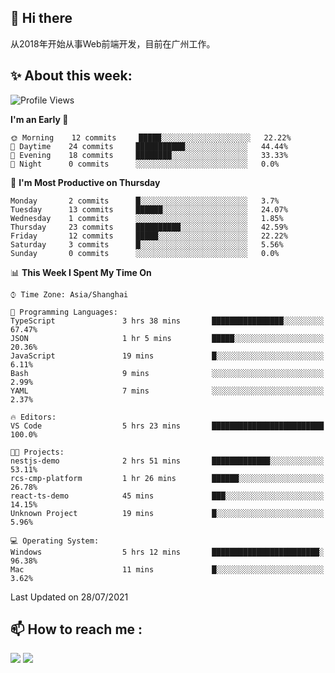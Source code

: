 ## 👋 Hi there

从2018年开始从事Web前端开发，目前在广州工作。

<!--![](https://github-readme-stats.vercel.app/api?username=fxpixels&theme=graywhite&hide_border=true)
![](https://github-readme-stats.vercel.app/api/top-langs/?username=fxpixels&hide_border=true&layout=compact)
-->
<!--
<img src="https://github-readme-stats.vercel.app/api?username=fxpixels&theme=graywhite&hide_border=true" width="500" alt=""/>
<img src="https://github-readme-stats.vercel.app/api/top-langs/?username=fxpixels&hide_border=true&layout=compact" width="300" alt=""/>
-->
## ✨ About this week:
<!--START_SECTION:waka-->
![Profile Views](http://img.shields.io/badge/Profile%20Views-0-blue)

**I'm an Early 🐤** 

```text
🌞 Morning    12 commits     █████░░░░░░░░░░░░░░░░░░░░   22.22% 
🌆 Daytime    24 commits     ███████████░░░░░░░░░░░░░░   44.44% 
🌃 Evening    18 commits     ████████░░░░░░░░░░░░░░░░░   33.33% 
🌙 Night      0 commits      ░░░░░░░░░░░░░░░░░░░░░░░░░   0.0%

```
📅 **I'm Most Productive on Thursday** 

```text
Monday       2 commits      █░░░░░░░░░░░░░░░░░░░░░░░░   3.7% 
Tuesday      13 commits     ██████░░░░░░░░░░░░░░░░░░░   24.07% 
Wednesday    1 commits      ░░░░░░░░░░░░░░░░░░░░░░░░░   1.85% 
Thursday     23 commits     ██████████░░░░░░░░░░░░░░░   42.59% 
Friday       12 commits     █████░░░░░░░░░░░░░░░░░░░░   22.22% 
Saturday     3 commits      █░░░░░░░░░░░░░░░░░░░░░░░░   5.56% 
Sunday       0 commits      ░░░░░░░░░░░░░░░░░░░░░░░░░   0.0%

```


📊 **This Week I Spent My Time On** 

```text
⌚︎ Time Zone: Asia/Shanghai

💬 Programming Languages: 
TypeScript               3 hrs 38 mins       ████████████████░░░░░░░░░   67.47% 
JSON                     1 hr 5 mins         █████░░░░░░░░░░░░░░░░░░░░   20.36% 
JavaScript               19 mins             █░░░░░░░░░░░░░░░░░░░░░░░░   6.11% 
Bash                     9 mins              ░░░░░░░░░░░░░░░░░░░░░░░░░   2.99% 
YAML                     7 mins              ░░░░░░░░░░░░░░░░░░░░░░░░░   2.37%

🔥 Editors: 
VS Code                  5 hrs 23 mins       █████████████████████████   100.0%

🐱‍💻 Projects: 
nestjs-demo              2 hrs 51 mins       █████████████░░░░░░░░░░░░   53.11% 
rcs-cmp-platform         1 hr 26 mins        ██████░░░░░░░░░░░░░░░░░░░   26.78% 
react-ts-demo            45 mins             ███░░░░░░░░░░░░░░░░░░░░░░   14.15% 
Unknown Project          19 mins             █░░░░░░░░░░░░░░░░░░░░░░░░   5.96%

💻 Operating System: 
Windows                  5 hrs 12 mins       ████████████████████████░   96.38% 
Mac                      11 mins             █░░░░░░░░░░░░░░░░░░░░░░░░   3.62%

```


 Last Updated on 28/07/2021
<!--END_SECTION:waka-->

## :mailbox: How to reach me : 

[<img src="https://img.icons8.com/bubbles/50/000000/gmail.png"/>](mailto:iampcfox@gmail.com)
[<img target="_blank" src="https://img.icons8.com/bubbles/50/000000/github.png">](https://github.com/FxPixels)



<!-- ![Visitor Badge](https://visitor-badge.laobi.icu/badge?page_id=fxpixels) -->

<!--
**FxPixels/FxPixels** is a ✨ _special_ ✨ repository because its `README.md` (this file) appears on your GitHub profile.

Here are some ideas to get you started:

- 🔭 I’m currently working on ...
- 🌱 I’m currently learning ...
- 👯 I’m looking to collaborate on ...
- 🤔 I’m looking for help with ...
- 💬 Ask me about ...
- 📫 How to reach me: ...
- 😄 Pronouns: ...
- ⚡ Fun fact: ...
-->
